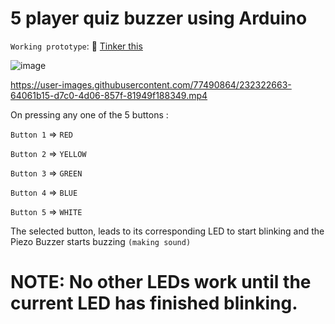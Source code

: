 # 5 player quiz buzzer using Arduino
`Working prototype`: 🔗 [Tinker this](https://www.tinkercad.com/things/8ZRHmhHDFEg?sharecode=L5AYspVZV_MCIqql2v_Jkn6_4cMVu930idI9_kTZSSo)

![image](https://user-images.githubusercontent.com/77490864/232322358-a663cd08-69f2-48fe-8282-5dab03603d23.png)

https://user-images.githubusercontent.com/77490864/232322663-64061b15-d7c0-4d06-857f-81949f188349.mp4

On pressing any one of the 5 buttons :

`Button 1` => `RED`

`Button 2` => `YELLOW`

`Button 3` => `GREEN`

`Button 4` => `BLUE`

`Button 5` => `WHITE`
 
 
The selected button, leads to its corresponding LED to start blinking and the Piezo Buzzer starts buzzing `(making sound)` 
 
# NOTE: No other LEDs work until the current LED has finished blinking.
 
